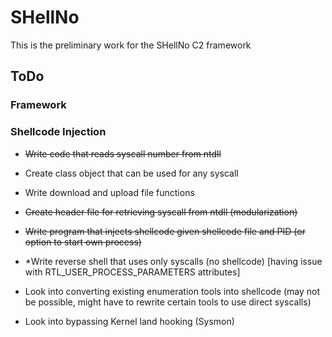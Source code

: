 # SHellNo
This is the preliminary work for the SHellNo C2 framework

## ToDo

### Framework

### Shellcode Injection
- ~~Write code that reads syscall number from ntdll~~

- Create class object that can be used for any syscall

- Write download and upload file functions

- ~~Create header file for retrieving syscall from ntdll (modularization)~~

- ~~Write program that injects shellcode given shellcode file and PID (or option to start own process)~~

- *Write reverse shell that uses only syscalls (no shellcode) [having issue with RTL_USER_PROCESS_PARAMETERS attributes]

- Look into converting existing enumeration tools into shellcode (may not be possible, might have to rewrite certain tools to use direct syscalls)

- Look into bypassing Kernel land hooking (Sysmon)
